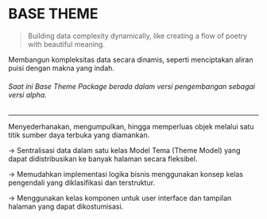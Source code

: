 # BASE THEME
>Building data complexity dynamically, like creating a flow of poetry with beautiful meaning.

Membangun kompleksitas data secara dinamis, seperti menciptakan aliran puisi dengan makna yang indah.

###### _Saat ini Base Theme Package berada dalam versi pengembangan sebagai versi alpha._

---
Menyederhanakan, mengumpulkan, hingga memperluas objek melalui satu titik sumber daya terbuka yang diamankan.

→ Sentralisasi data dalam satu kelas Model Tema (Theme Model) yang dapat didistribusikan ke banyak halaman secara fleksibel.

→ Memudahkan implementasi logika bisnis menggunakan konsep kelas pengendali yang diklasifikasi dan terstruktur.

→ Menggunakan kelas komponen untuk user interface dan tampilan halaman yang dapat dikostumisasi.
